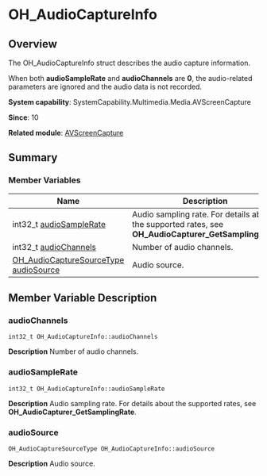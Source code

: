 # OH_AudioCaptureInfo


## Overview

The OH_AudioCaptureInfo struct describes the audio capture information.

When both **audioSampleRate** and **audioChannels** are **0**, the audio-related parameters are ignored and the audio data is not recorded.

**System capability**: SystemCapability.Multimedia.Media.AVScreenCapture

**Since**: 10

**Related module**: [AVScreenCapture](_a_v_screen_capture.md)


## Summary


### Member Variables

| Name| Description| 
| -------- | -------- |
| int32_t [audioSampleRate](#audiosamplerate) | Audio sampling rate. For details about the supported rates, see **OH_AudioCapturer_GetSamplingRate**. | 
| int32_t [audioChannels](#audiochannels) | Number of audio channels. | 
| [OH_AudioCaptureSourceType](_a_v_screen_capture.md#oh_audiocapturesourcetype) [audioSource](#audiosource) | Audio source. | 


## Member Variable Description


### audioChannels

```
int32_t OH_AudioCaptureInfo::audioChannels
```
**Description**
Number of audio channels.


### audioSampleRate

```
int32_t OH_AudioCaptureInfo::audioSampleRate
```
**Description**
Audio sampling rate. For details about the supported rates, see **OH_AudioCapturer_GetSamplingRate**.


### audioSource

```
OH_AudioCaptureSourceType OH_AudioCaptureInfo::audioSource
```
**Description**
Audio source.
